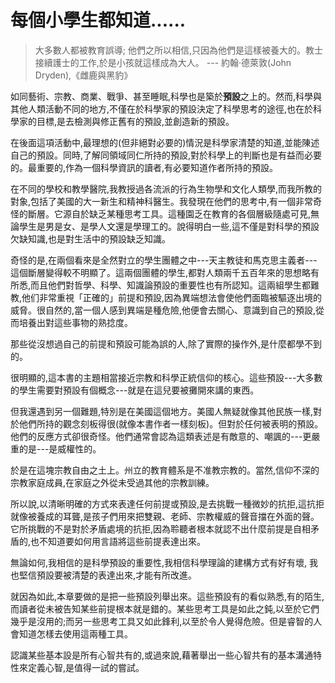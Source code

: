 # 每個小學生都知道......
>大多數人都被教育誤導; 他們之所以相信,只因為他們是這樣被養大的。教士接續護士的工作,於是小孩就這樣成為大人。
--- 約翰·德萊敦(John Dryden),《雌鹿與黑豹》

如同藝術、宗教、商業、戰爭、甚至睡眠,科學也是築於**預設**之上的。然而,科學與其他人類活動不同的地方,不僅在於科學家的預設決定了科學思考的途徑,也在於科學家的目標,是去檢測與修正舊有的預設,並創造新的預設。

在後面這項活動中,最理想的(但非絕對必要的)情況是科學家清楚的知道,並能陳述自己的預設。同時,了解同領域同仁所持的預設,對於科學上的判斷也是有益而必要的。最重要的,作為一個科學資訊的讀者,有必要知道作者所持的預設。

在不同的學校和教學醫院,我教授過各流派的行為生物學和文化人類學,而我所教的對象,包括了美國的大一新生和精神科醫生。我發現在他們的思考中,有一個非常奇怪的斷層。它源自於缺乏某種思考工具。這種園乏在教育的各個層級隨處可見,無論學生是男是女、是學人文還是學理工的。說得明白一些,這不僅是對科學的預設欠缺知識,也是對生活中的預設缺乏知識。

奇怪的是,在兩個看來是全然對立的學生團體之中---天主教徒和馬克思主義者---這個斷層變得較不明顯了。這兩個團體的學生,都對人類兩千五百年來的思想略有所悉,而且他們對哲學、科學、知識論預設的重要性也有所認知。這兩組學生都難教,他们非常重視「正確的」前提和預設,因為異端想法會使他們面臨被驅逐出境的威脅。很自然的,當一個人感到異端是種危險,他便會去關心、意識到自己的預設,從而培養出對這些事物的熟捻度。 

那些從沒想過自己的前提和預設可能為誤的人,除了實際的操作外,是什麼都學不到的。

很明顯的,這本書的主題相當接近宗教和科學正統信仰的核心。這些預設---大多數的學生需要對預設有個概念---就是在這兒要被攤開來講的東西。

但我還遇到另一個難題,特別是在美國這個地方。美國人無疑就像其他民族一樣,對於他們所持的觀念刻板得很(就像本書作者一樣刻板)。但對於任何被表明的預設。他們的反應方式卻很奇怪。他們通常會認為這類表述是有敵意的、嘲諷的---更嚴重的是---是威權性的。

於是在這塊宗教自由之土上。州立的教育體系是不准教宗教的。當然,信仰不深的宗教家庭成員,在家庭之外從未受過其他的宗教訓練。

所以說,以清晰明確的方式來表達任何前提或預設,是去挑戰一種微妙的抗拒,這抗拒就像被養成的耳聾,是孩子們用來把雙親、老師、宗教權威的聲音擋在外面的聲。它所挑戰的不是對於矛盾處境的抗拒,因為聆聽者根本就認不出什麼前提是自相矛盾的,也不知道要如何用言語將這些前提表達出來。

無論如何,我相信的是科學預設的重要性,我相信科學理論的建構方式有好有壞, 我也堅信預設要被清楚的表達出來,才能有所改進。

就因為如此,本章要做的是把一些預設列舉出來。這些預設有的看似熟悉,有的陌生,而讀者從未被告知某些前提根本就是錯的。某些思考工具是如此之鈍,以至於它們幾乎是沒用的;而另一些思考工具又如此鋒利,以至於令人覺得危險。但是睿智的人會知道怎樣去使用這兩種工具。 

認識某些基本設是所有心智共有的,或過來說,藉著舉出一些心智共有的基本溝通特性來定義心智,是值得一試的嘗試。
